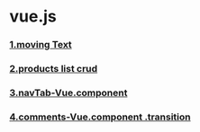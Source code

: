 # vue.js
<h3><a href="https://zodiacfly.github.io/vue.js/movingText/index">1.moving Text</a></h3>
<h3><a href="https://zodiacfly.github.io/vue.js/productsList/index">2.products list crud</a></h3>
<h3><a href="https://zodiacfly.github.io/vue.js/navTab/index">3.navTab-Vue.component</a></h3>
<h3><a href="https://zodiacfly.github.io/vue.js/comments/index">4.comments-Vue.component .transition</a></h3>
